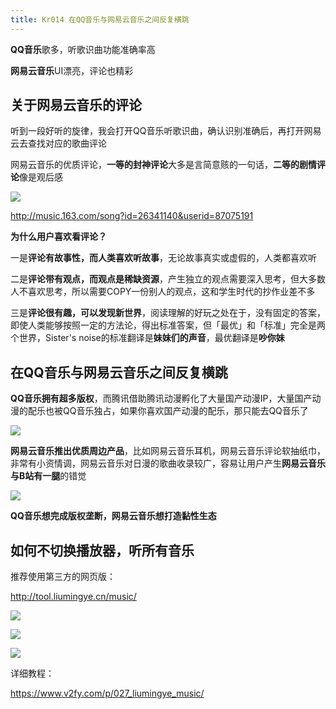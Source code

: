 ```yaml
---
title: Kr014 在QQ音乐与网易云音乐之间反复横跳
---
```



**QQ音乐**歌多，听歌识曲功能准确率高

**网易云音乐**UI漂亮，评论也精彩



## 关于网易云音乐的评论

听到一段好听的旋律，我会打开QQ音乐听歌识曲，确认识别准确后，再打开网易云去查找对应的歌曲评论


网易云音乐的优质评论，**一等的封神评论**大多是言简意赅的一句话，**二等的剧情评论**像是观后感

![](https://www.v2fy.com/asset/kr14/kr014-01.png)

http://music.163.com/song?id=26341140&userid=87075191

**为什么用户喜欢看评论？**

一是**评论有故事性，而人类喜欢听故事**，无论故事真实或虚假的，人类都喜欢听

二是**评论带有观点，而观点是稀缺资源**，产生独立的观点需要深入思考，但大多数人不喜欢思考，所以需要COPY一份别人的观点，这和学生时代的抄作业差不多

三是**评论很有趣，可以发现新世界**，阅读理解的好玩之处在于，没有固定的答案，即使人类能够按照一定的方法论，得出标准答案，但「最优」和「标准」完全是两个世界，Sister's noise的标准翻译是**妹妹们的声音**，最优翻译是**吵你妹**


## 在QQ音乐与网易云音乐之间反复横跳

**QQ音乐拥有超多版权**，而腾讯借助腾讯动漫孵化了大量国产动漫IP，大量国产动漫的配乐也被QQ音乐独占，如果你喜欢国产动漫的配乐，那只能去QQ音乐了

![](https://www.v2fy.com/asset/kr14/kr14-002.jpg)

**网易云音乐推出优质周边产品**，比如网易云音乐耳机，网易云音乐评论软抽纸巾，非常有小资情调，网易云音乐对日漫的歌曲收录较广，容易让用户产生**网易云音乐与B站有一腿**的错觉


![](https://www.v2fy.com/asset/kr14/kr14-003.png)


**QQ音乐想完成版权垄断，网易云音乐想打造黏性生态**


## 如何不切换播放器，听所有音乐


推荐使用第三方的网页版：

http://tool.liumingye.cn/music/

![](https://www.v2fy.com/asset/kr14/kr14-005.png)

![](https://www.v2fy.com/asset/super-web/m001.gif)

![](https://www.v2fy.com/asset/super-web/m002.gif)

详细教程：

https://www.v2fy.com/p/027_liumingye_music/










